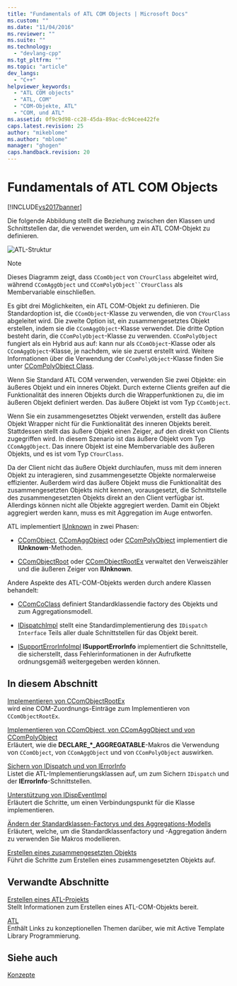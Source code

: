 ```yaml
---
title: "Fundamentals of ATL COM Objects | Microsoft Docs"
ms.custom: ""
ms.date: "11/04/2016"
ms.reviewer: ""
ms.suite: ""
ms.technology: 
  - "devlang-cpp"
ms.tgt_pltfrm: ""
ms.topic: "article"
dev_langs: 
  - "C++"
helpviewer_keywords: 
  - "ATL COM objects"
  - "ATL, COM"
  - "COM-Objekte, ATL"
  - "COM, und ATL"
ms.assetid: 0f9c9d98-cc28-45da-89ac-dc94cee422fe
caps.latest.revision: 25
author: "mikeblome"
ms.author: "mblome"
manager: "ghogen"
caps.handback.revision: 20
---
```

# Fundamentals of ATL COM Objects
[!INCLUDE[vs2017banner](../assembler/inline/includes/vs2017banner.md)]

Die folgende Abbildung stellt die Beziehung zwischen den Klassen und Schnittstellen dar, die verwendet werden, um ein ATL COM\-Objekt zu definieren.  
  
 ![ATL&#45;Struktur](../atl/media/vc307y1.png "vc307Y1")  
  
> [!NOTE]
>  Dieses Diagramm zeigt, dass `CComObject` von `CYourClass` abgeleitet wird, während `CComAggObject` und `CComPolyObject``CYourClass` als Membervariable einschließen.  
  
 Es gibt drei Möglichkeiten, ein ATL COM\-Objekt zu definieren.  Die Standardoption ist, die `CComObject`\-Klasse zu verwenden, die von `CYourClass` abgeleitet wird.  Die zweite Option ist, ein zusammengesetztes Objekt erstellen, indem sie die `CComAggObject`\-Klasse verwendet.  Die dritte Option besteht darin, die `CComPolyObject`\-Klasse zu verwenden.  `CComPolyObject` fungiert als ein Hybrid aus auf: kann nur als `CComObject`\-Klasse oder als `CComAggObject`\-Klasse, je nachdem, wie sie zuerst erstellt wird.  Weitere Informationen über die Verwendung der `CComPolyObject`\-Klasse finden Sie unter [CComPolyObject Class](../atl/reference/ccompolyobject-class.md).  
  
 Wenn Sie Standard ATL COM verwenden, verwenden Sie zwei Objekte: ein äußeres Objekt und ein inneres Objekt.  Durch externe Clients greifen auf die Funktionalität des inneren Objekts durch die Wrapperfunktionen zu, die im äußeren Objekt definiert werden.  Das äußere Objekt ist vom Typ `CComObject`.  
  
 Wenn Sie ein zusammengesetztes Objekt verwenden, erstellt das äußere Objekt Wrapper nicht für die Funktionalität des inneren Objekts bereit.  Stattdessen stellt das äußere Objekt einen Zeiger, auf den direkt von Clients zugegriffen wird.  In diesem Szenario ist das äußere Objekt vom Typ `CComAggObject`.  Das innere Objekt ist eine Membervariable des äußeren Objekts, und es ist vom Typ `CYourClass`.  
  
 Da der Client nicht das äußere Objekt durchlaufen, muss mit dem inneren Objekt zu interagieren, sind zusammengesetzte Objekte normalerweise effizienter.  Außerdem wird das äußere Objekt muss die Funktionalität des zusammengesetzten Objekts nicht kennen, vorausgesetzt, die Schnittstelle des zusammengesetzten Objekts direkt an den Client verfügbar ist.  Allerdings können nicht alle Objekte aggregiert werden.  Damit ein Objekt aggregiert werden kann, muss es mit Aggregation im Auge entworfen.  
  
 ATL implementiert [IUnknown](http://msdn.microsoft.com/library/windows/desktop/ms680509) in zwei Phasen:  
  
-   [CComObject](../atl/reference/ccomobject-class.md), [CComAggObject](../atl/reference/ccomaggobject-class.md) oder [CComPolyObject](../atl/reference/ccompolyobject-class.md) implementiert die **IUnknown**\-Methoden.  
  
-   [CComObjectRoot](../atl/reference/ccomobjectroot-class.md) oder [CComObjectRootEx](../atl/reference/ccomobjectrootex-class.md) verwaltet den Verweiszähler und die äußeren Zeiger von **IUnknown**.  
  
 Andere Aspekte des ATL\-COM\-Objekts werden durch andere Klassen behandelt:  
  
-   [CComCoClass](../atl/reference/ccomcoclass-class.md) definiert Standardklassendie factory des Objekts und zum Aggregationsmodell.  
  
-   [IDispatchImpl](../atl/reference/idispatchimpl-class.md) stellt eine Standardimplementierung des `IDispatch Interface` Teils aller duale Schnittstellen für das Objekt bereit.  
  
-   [ISupportErrorInfoImpl](../atl/reference/isupporterrorinfoimpl-class.md) **ISupportErrorInfo**  implementiert die Schnittstelle, die sicherstellt, dass Fehlerinformationen in der Aufrufkette ordnungsgemäß weitergegeben werden können.  
  
## In diesem Abschnitt  
 [Implementieren von CComObjectRootEx](../atl/implementing-ccomobjectrootex.md)  
 wird eine COM\-Zuordnungs\-Einträge zum Implementieren von `CComObjectRootEx`.  
  
 [Implementieren von CComObject, von CComAggObject und von CComPolyObject](../atl/implementing-ccomobject-ccomaggobject-and-ccompolyobject.md)  
 Erläutert, wie die **DECLARE\_\*\_AGGREGATABLE**\-Makros die Verwendung von `CComObject`, von `CComAggObject` und von `CComPolyObject` auswirken.  
  
 [Sichern von IDispatch und von IErrorInfo](../atl/supporting-idispatch-and-ierrorinfo.md)  
 Listet die ATL\-Implementierungsklassen auf, um zum Sichern `IDispatch` und der **IErrorInfo**\-Schnittstellen.  
  
 [Unterstützung von IDispEventImpl](../atl/supporting-idispeventimpl.md)  
 Erläutert die Schritte, um einen Verbindungspunkt für die Klasse implementieren.  
  
 [Ändern der Standardklassen\-Factorys und des Aggregations\-Modells](../atl/changing-the-default-class-factory-and-aggregation-model.md)  
 Erläutert, welche, um die Standardklassenfactory und \-Aggregation ändern zu verwenden Sie Makros modellieren.  
  
 [Erstellen eines zusammengesetzten Objekts](../atl/creating-an-aggregated-object.md)  
 Führt die Schritte zum Erstellen eines zusammengesetzten Objekts auf.  
  
## Verwandte Abschnitte  
 [Erstellen eines ATL\-Projekts](../atl/reference/creating-an-atl-project.md)  
 Stellt Informationen zum Erstellen eines ATL\-COM\-Objekts bereit.  
  
 [ATL](../atl/active-template-library-atl-concepts.md)  
 Enthält Links zu konzeptionellen Themen darüber, wie mit Active Template Library Programmierung.  
  
## Siehe auch  
 [Konzepte](../atl/active-template-library-atl-concepts.md)
